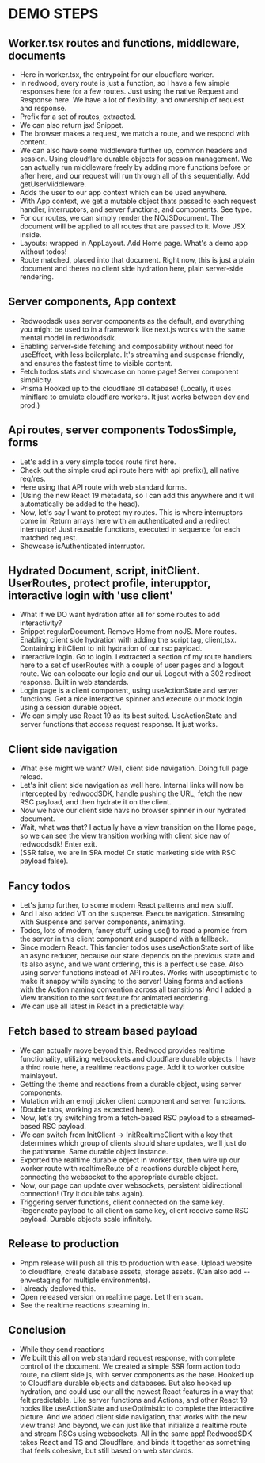 # DEMO STEPS

## Worker.tsx routes and functions, middleware, documents

- Here in worker.tsx, the entrypoint for our cloudflare worker.
- In redwood, every route is just a function, so I have a few simple responses here for a few routes. Just using the native Request and Response here. We have a lot of flexibility, and ownership of request and response.
- Prefix for a set of routes, extracted.
- We can also return jsx! Snippet.
- The browser makes a request, we match a route, and we respond with content.
- We can also have some middleware further up, common headers and session. Using cloudflare durable objects for session management. We can actually run middleware freely by adding more functions before or after here, and our request will run through all of this sequentially. Add getUserMiddleware.
- Adds the user to our app context which can be used anywhere.
- With App context, we get a mutable object thats passed to each request handler, interruptors, and server functions, and components. See type.
- For our routes, we can simply render the NOJSDocument. The document will be applied to all routes that are passed to it. Move JSX inside.
- Layouts: wrapped in AppLayout. Add Home page. What's a demo app without todos!
- Route matched, placed into that document. Right now, this is just a plain document and theres no client side hydration here, plain server-side rendering.

## Server components, App context

- Redwoodsdk uses server components as the default, and everything you might be used to in a framework like next.js works with the same mental model in redwoodsdk.
- Enabling server-side fetching and composability without need for useEffect, with less boilerplate. It's streaming and suspense friendly, and ensures the fastest time to visible content.
- Fetch todos stats and showcase on home page! Server component simplicity.
- Prisma Hooked up to the cloudflare d1 database! (Locally, it uses miniflare to emulate cloudflare workers. It just works between dev and prod.)

## Api routes, server components TodosSimple, forms

- Let's add in a very simple todos route first here.
- Check out the simple crud api route here with api prefix(), all native req/res.
- Here using that API route with web standard forms.
- (Using the new React 19 metadata, so I can add this anywhere and it wil automatically be added to the head).
- Now, let's say I want to protect my routes. This is where interruptors come in! Return arrays here with an authenticated and a redirect interruptor! Just reusable functions, executed in sequence for each matched request.
- Showcase isAuthenticated interruptor.

## Hydrated Document, script, initClient. UserRoutes, protect profile, interupptor, interactive login with 'use client'

- What if we DO want hydration after all for some routes to add interactivity?
- Snippet regularDocument. Remove Home from noJS. More routes. Enabling client side hydration with adding the script tag, client,tsx. Containing initClient to init hydration of our rsc payload.
- Interactive login. Go to login. I extracted a section of my route handlers here to a set of userRoutes with a couple of user pages and a logout route. We can colocate our logic and our ui. Logout with a 302 redirect response. Built in web standards.
- Login page is a client component, using useActionState and server functions. Get a nice interactive spinner and execute our mock login using a session durable object.
- We can simply use React 19 as its best suited. UseActionState and server functions that access request response. It just works.

## Client side navigation

- What else might we want? Well, client side navigation. Doing full page reload.
- Let's init client side navigation as well here. Internal links will now be intercepted by redwoodSDK, handle pushing the URL, fetch the new RSC payload, and then hydrate it on the client.
- Now we have our client side navs no browser spinner in our hydrated document.
- Wait, what was that? I actually have a view transition on the Home page, so we can see the view transition working with client side nav of redwoodsdk! Enter exit.
- (SSR false, we are in SPA mode! Or static marketing side with RSC payload false).

## Fancy todos

- Let's jump further, to some modern React patterns and new stuff.
- And I also added VT on the suspense. Execute navigation. Streaming with Suspense and server components, animating.
- Todos, lots of modern, fancy stuff, using use() to read a promise from the server in this client component and suspend with a fallback.
- Since modern React. This fancier todos uses useActionState sort of like an async reducer, because our state depends on the previous state and its also async, and we want ordering, this is a perfect use case. Also using server functions instead of API routes. Works with useoptimistic to make it snappy while syncing to the server! Using forms and actions with the Action naming convention across all transitions! And I added a View transition to the sort feature for animated reordering.
- We can use all latest in React in a predictable way!

## Fetch based to stream based payload

- We can actually move beyond this. Redwood provides realtime functionality, utilizing websockets and cloudflare durable objects. I have a third route here, a realtime reactions page. Add it to worker outside mainlayout.
- Getting the theme and reactions from a durable object, using server components.
- Mutation with an emoji picker client component and server functions.
- (Double tabs, working as expected here).
- Now, let's try switching from a fetch-based RSC payload to a streamed-based RSC payload.
- We can switch from InitClient -> InitRealtimeClient with a key that determines which group of clients should share updates, we'll just do the pathname. Same durable object instance.
- Exported the realtime durable object in worker.tsx, then wire up our worker route with realtimeRoute of a reactions durable object here, connecting the websocket to the appropriate durable object.
- Now, our page can update over websockets, persistent bidirectional connection! (Try it double tabs again).
- Triggering server functions, client connected on the same key. Regenerate payload to all client on same key, client receive same RSC payload. Durable objects scale infinitely.

## Release to production

- Pnpm release will push all this to production with ease. Upload website to cloudflare, create database assets, storage assets. (Can also add --env=staging for multiple environments).
- I already deployed this.
- Open released version on realtime page. Let them scan.
- See the realtime reactions streaming in.

## Conclusion

- While they send reactions
- We built this all on web standard request response, with complete control of the document. We created a simple SSR form action todo route, no client side js, with server components as the base. Hooked up to Cloudflare durable objects and databases. But also hooked up hydration, and could use our all the newest React features in a way that felt predictable. Like server functions and Actions, and other React 19 hooks like useActionState and useOptimistic to complete the interactive picture. And we added client side navigation, that works with the new view trans! And beyond, we can just like that initialize a realtime route and stream RSCs using websockets. All in the same app! RedwoodSDK takes React and TS and Cloudflare, and binds it together as something that feels cohesive, but still based on web standards.
